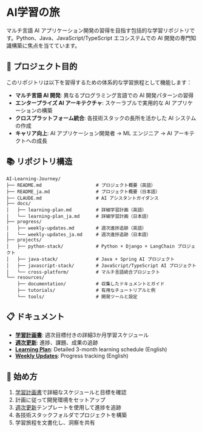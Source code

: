 # AI学習の旅

マルチ言語 AI アプリケーション開発の習得を目指す包括的な学習リポジトリです。Python、Java、JavaScript/TypeScript エコシステムでの AI 開発の専門知識構築に焦点を当てています。

## 🎯 プロジェクト目的

このリポジトリは以下を習得するための体系的な学習旅程として機能します：
- **マルチ言語 AI 開発**: 異なるプログラミング言語での AI 開発パターンの習得
- **エンタープライズ AI アーキテクチャ**: スケーラブルで実用的な AI アプリケーションの構築
- **クロスプラットフォーム統合**: 各技術スタックの長所を活かした AI システムの作成
- **キャリア向上**: AI アプリケーション開発者 → ML エンジニア → AI アーキテクトへの成長

## 📚 リポジトリ構造

```
AI-Learning-Journey/
├── README.md                    # プロジェクト概要（英語）
├── README_ja.md                 # プロジェクト概要（日本語）
├── CLAUDE.md                    # AI アシスタントガイダンス
├── docs/
│   ├── learning-plan.md         # 詳細学習計画（英語）
│   └── learning-plan_ja.md      # 詳細学習計画（日本語）
├── progress/
│   ├── weekly-updates.md        # 週次進捗追跡（英語）
│   └── weekly-updates_ja.md     # 週次進捗追跡（日本語）
├── projects/
│   ├── python-stack/            # Python + Django + LangChain プロジェクト
│   ├── java-stack/              # Java + Spring AI プロジェクト
│   ├── javascript-stack/        # JavaScript/TypeScript AI プロジェクト
│   └── cross-platform/          # マルチ言語統合プロジェクト
└── resources/
    ├── documentation/           # 収集したドキュメントとガイド
    ├── tutorials/               # 有用なチュートリアルと例
    └── tools/                   # 開発ツールと設定
```

## 📋 ドキュメント

- **[学習計画書](docs/learning-plan_ja.md)**: 週次目標付きの詳細3か月学習スケジュール
- **[週次更新](progress/weekly-updates_ja.md)**: 進捗、課題、成果の追跡
- **[Learning Plan](docs/learning-plan.md)**: Detailed 3-month learning schedule (English)
- **[Weekly Updates](progress/weekly-updates.md)**: Progress tracking (English)

## 🚀 始め方

1. [学習計画書](docs/learning-plan_ja.md)で詳細なスケジュールと目標を確認
2. 計画に従って開発環境をセットアップ
3. [週次更新](progress/weekly-updates_ja.md)テンプレートを使用して進捗を追跡
4. 各技術スタックフォルダでプロジェクトを構築
5. 学習旅程を文書化し、洞察を共有